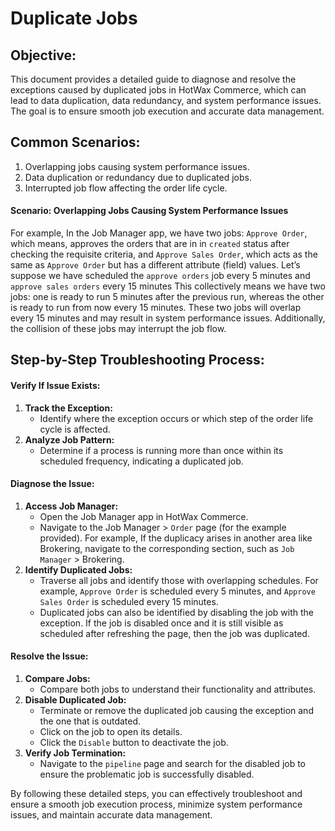 # Duplicate Jobs

## Objective:

This document provides a detailed guide to diagnose and resolve the exceptions caused by duplicated jobs in HotWax Commerce, which can lead to data duplication, data redundancy, and system performance issues. The goal is to ensure smooth job execution and accurate data management.

## Common Scenarios:

1. Overlapping jobs causing system performance issues.
2. Data duplication or redundancy due to duplicated jobs.
3. Interrupted job flow affecting the order life cycle.

#### Scenario: Overlapping Jobs Causing System Performance Issues

For example, In the Job Manager app, we have two jobs: `Approve Order`, which means, approves the orders that are in in `created` status after checking the requisite criteria, and `Approve Sales Order`, which acts as the same as `Approve Order` but has a different attribute (field) values. Let’s suppose we have scheduled the `approve orders` job every 5 minutes and `approve sales orders` every 15 minutes This collectively means we have two jobs: one is ready to run 5 minutes after the previous run, whereas the other is ready to run from now every 15 minutes. These two jobs will overlap every 15 minutes and may result in system performance issues. Additionally, the collision of these jobs may interrupt the job flow.

## Step-by-Step Troubleshooting Process:

#### Verify If Issue Exists:

1. **Track the Exception:**
   * Identify where the exception occurs or which step of the order life cycle is affected.
2. **Analyze Job Pattern:**
   * Determine if a process is running more than once within its scheduled frequency, indicating a duplicated job.

#### Diagnose the Issue:

1. **Access Job Manager:**
   * Open the Job Manager app in HotWax Commerce.
   * Navigate to the Job Manager > `Order` page (for the example provided). For example, If the duplicacy arises in another area like Brokering, navigate to the corresponding section, such as `Job Manager` > Brokering.
2. **Identify Duplicated Jobs:**
   * Traverse all jobs and identify those with overlapping schedules. For example, `Approve Order` is scheduled every 5 minutes, and `Approve Sales Order` is scheduled every 15 minutes.
   * Duplicated jobs can also be identified by disabling the job with the exception. If the job is disabled once and it is still visible as scheduled after refreshing the page, then the job was duplicated.

#### Resolve the Issue:

1. **Compare Jobs:**
   * Compare both jobs to understand their functionality and attributes.
2. **Disable Duplicated Job:**
   * Terminate or remove the duplicated job causing the exception and the one that is outdated.
   * Click on the job to open its details.
   * Click the `Disable` button to deactivate the job.
3. **Verify Job Termination:**
   * Navigate to the `pipeline` page and search for the disabled job to ensure the problematic job is successfully disabled.

By following these detailed steps, you can effectively troubleshoot and ensure a smooth job execution process, minimize system performance issues, and maintain accurate data management.



<figure><img src="../../.gitbook/assets/dupicate job (1).png" alt=""><figcaption></figcaption></figure>
